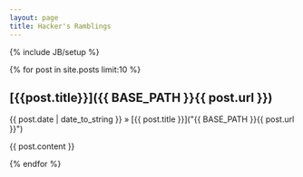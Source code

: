 ```yaml
---
layout: page
title: Hacker's Ramblings
---
```

{% include JB/setup %}

{% for post in site.posts limit:10 %}

[{{post.title}}]({{ BASE_PATH }}{{ post.url }})
------------

{{ post.date | date_to_string }} &raquo; [{{ post.title }}]("{{ BASE_PATH }}{{ post.url }}")

{{ post.content }}

{% endfor %}



